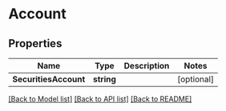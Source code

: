 # Account

## Properties

Name | Type | Description | Notes
------------ | ------------- | ------------- | -------------
**SecuritiesAccount** | **string** |  | [optional] 

[[Back to Model list]](../README.md#documentation-for-models) [[Back to API list]](../README.md#documentation-for-api-endpoints) [[Back to README]](../README.md)


